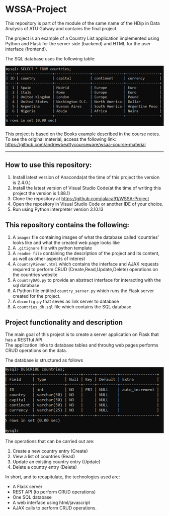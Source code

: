 # WSSA-Project
This repository is part of the module of the same name of the HDip in Data Analysis of ATU Galway and contains the final project.  

The project is an example of a Country List application implemented using Python and Flask for the server side (backend) and HTML for the user interface (frontend).  

The SQL database uses the following table:

![Table of countries](images/countries_table.png)  

This project is based on the Books example described in the course notes.
To see the original material, access the following link: 
https://github.com/andrewbeattycourseware/wsaa-course-material

***  

## How to use this repository:

1) Install latest version of Anaconda(at the time of this project the version is 2.4.0.)
2) Install the latest version of Visual Studio Code(at the time of writing this project the version is 1.88.1)
3) Clone the repository at https://github.com/jalaca91/WSSA-Project
4) Open the repository in Visual Studio Code or another IDE of your choice.
5) Run using Python interpreter version 3.10.13

## This repository contains the following:

1) A `images` file containing images of what the database called ‘countries’ looks like and what the created web page looks like
2) A `.gitignore` file with python template
3) A `readme file` containing the description of the project and its content, as well as other aspects of interest
4) A `countryViewer.html`  which contains the interface and AJAX requests required to perform CRUD (Create,Read,Update,Delete) operations on the countries website
5) A `countryDAO.py` to provide an abstract interface for interacting with the sql database
6) A Python file entitled `country_server.py` which runs the Flask server created for the project.
7) A `dbconfig.py` that seves as link server to database
8) A `countries_db.sql` file which contains the SQL database

## Project functionality and description

The main goal of this project is to create a server application on Flask that has a RESTful API.  
The application links to database tables and throuhg web pages performs CRUD operations on the data.  

The database is structured as follows

![DESCRIBE](images\describedb.png)

The operations that can be carried out are:

1) Create a new country entry (Create) 
2) View a list of countries (Read)
3) Update an existing country entry (Update)
4) Delete a country entry (Delete)

In short, and to recapitulate, the technologies used are: 
* A Flask server
* REST API (to perform CRUD operations)
* One SQL database
* A web interface using html/javascript
* AJAX calls to perform CRUD operations.



